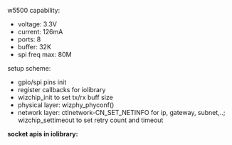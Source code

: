w5500 capability:
 - voltage: 3.3V
 - current: 126mA
 - ports: 8
 - buffer: 32K
 - spi freq max: 80M

setup scheme:
- gpio/spi pins init
- register callbacks for iolibrary
- wizchip_init to set tx/rx buff size
- physical layer: wizphy_phyconf()
- network layer: ctlnetwork-CN_SET_NETINFO for ip, gateway, subnet,..; wizchip_settimeout to set retry count and timeout

**socket apis in iolibrary:**